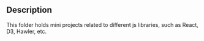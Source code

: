 

Description
-----------

This folder holds mini projects related to different js libraries, such as React, D3, Hawler, etc. 

